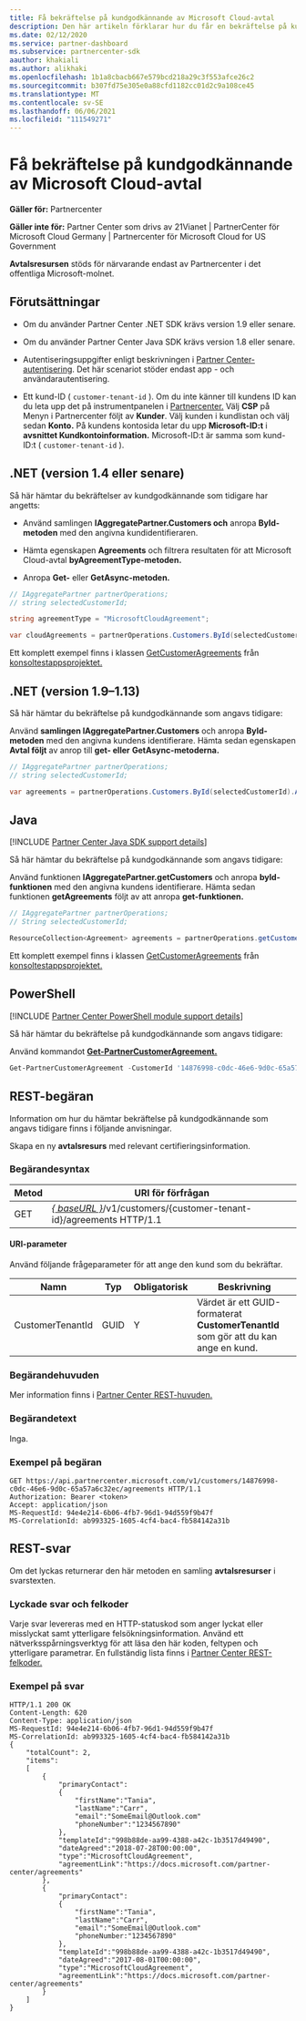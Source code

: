 ```yaml
---
title: Få bekräftelse på kundgodkännande av Microsoft Cloud-avtal
description: Den här artikeln förklarar hur du får en bekräftelse på kundens godkännande av Microsoft Cloud-avtal.
ms.date: 02/12/2020
ms.service: partner-dashboard
ms.subservice: partnercenter-sdk
aauthor: khakiali
ms.author: alikhaki
ms.openlocfilehash: 1b1a8cbacb667e579bcd218a29c3f553afce26c2
ms.sourcegitcommit: b307fd75e305e0a88cfd1182cc01d2c9a108ce45
ms.translationtype: MT
ms.contentlocale: sv-SE
ms.lasthandoff: 06/06/2021
ms.locfileid: "111549271"
---
```

# <a name="get-confirmation-of-customer-acceptance-of-microsoft-cloud-agreement"></a>Få bekräftelse på kundgodkännande av Microsoft Cloud-avtal

**Gäller för:** Partnercenter

**Gäller inte för:** Partner Center som drivs av 21Vianet | PartnerCenter för Microsoft Cloud Germany | Partnercenter för Microsoft Cloud for US Government

**Avtalsresursen** stöds för närvarande endast av Partnercenter i det offentliga Microsoft-molnet.

## <a name="prerequisites"></a>Förutsättningar

- Om du använder Partner Center .NET SDK krävs version 1.9 eller senare.

- Om du använder Partner Center Java SDK krävs version 1.8 eller senare.

- Autentiseringsuppgifter enligt beskrivningen i [Partner Center-autentisering](./partner-center-authentication.md). Det här scenariot stöder endast app - och användarautentisering.

- Ett kund-ID ( `customer-tenant-id` ). Om du inte känner till kundens ID kan du leta upp det på instrumentpanelen i [Partnercenter.](https://partner.microsoft.com/dashboard) Välj **CSP** på Menyn i Partnercenter följt av **Kunder**. Välj kunden i kundlistan och välj sedan **Konto.** På kundens kontosida letar du upp **Microsoft-ID:t** i **avsnittet Kundkontoinformation.** Microsoft-ID:t är samma som kund-ID:t ( `customer-tenant-id` ).

## <a name="net-version-14-or-newer"></a>.NET (version 1.4 eller senare)

Så här hämtar du bekräftelser av kundgodkännande som tidigare har angetts:

- Använd samlingen **IAggregatePartner.Customers och** anropa **ById-metoden** med den angivna kundidentifieraren.

- Hämta egenskapen **Agreements** och filtrera resultaten för att Microsoft Cloud-avtal **byAgreementType-metoden.**

- Anropa **Get-** eller **GetAsync-metoden.**

```csharp
// IAggregatePartner partnerOperations;
// string selectedCustomerId;

string agreementType = "MicrosoftCloudAgreement";

var cloudAgreements = partnerOperations.Customers.ById(selectedCustomerId).Agreements.ByAgreementType(agreementType).Get();
```

Ett komplett exempel finns i klassen [GetCustomerAgreements](https://github.com/PartnerCenterSamples/Partner-Center-SDK-Samples/blob/master/Source/Partner%20Center%20SDK%20Samples/Agreements/GetCustomerAgreements.cs) från [konsoltestappsprojektet.](https://github.com/PartnerCenterSamples/Partner-Center-SDK-Samples)

## <a name="net-version-19---113"></a>.NET (version 1.9–1.13)

Så här hämtar du bekräftelse på kundgodkännande som angavs tidigare:

Använd **samlingen IAggregatePartner.Customers** och anropa **ById-metoden** med den angivna kundens identifierare. Hämta sedan egenskapen **Avtal följt** av anrop till **get- eller** **GetAsync-metoderna.**

```csharp
// IAggregatePartner partnerOperations;
// string selectedCustomerId;

var agreements = partnerOperations.Customers.ById(selectedCustomerId).Agreements.Get();
```

## <a name="java"></a>Java

[!INCLUDE [Partner Center Java SDK support details](../includes/java-sdk-support.md)]

Så här hämtar du bekräftelse på kundgodkännande som angavs tidigare:

Använd funktionen **IAggregatePartner.getCustomers** och anropa **byId-funktionen** med den angivna kundens identifierare. Hämta sedan funktionen **getAgreements** följt av att anropa **get-funktionen.**

```java
// IAggregatePartner partnerOperations;
// String selectedCustomerId;

ResourceCollection<Agreement> agreements = partnerOperations.getCustomers().byId(selectedCustomerId).getAgreements().get();
```

Ett komplett exempel finns i klassen [GetCustomerAgreements](https://github.com/microsoft/Partner-Center-Java-Samples/blob/master/sdk/src/main/java/com/microsoft/store/partnercenter/samples/agreements/GetCustomerAgreements.java) från [konsoltestappsprojektet.](https://github.com/Microsoft/Partner-Center-Java-Samples)

## <a name="powershell"></a>PowerShell

[!INCLUDE [Partner Center PowerShell module support details](../includes/powershell-module-support.md)]

Så här hämtar du bekräftelse på kundgodkännande som angavs tidigare:

Använd kommandot [**Get-PartnerCustomerAgreement.**](/powershell/module/partnercenter/get-partnercustomeragreement)

```powershell
Get-PartnerCustomerAgreement -CustomerId '14876998-c0dc-46e6-9d0c-65a57a6c32ec'
```

## <a name="rest-request"></a>REST-begäran

Information om hur du hämtar bekräftelse på kundgodkännande som angavs tidigare finns i följande anvisningar.

Skapa en ny **avtalsresurs** med relevant certifieringsinformation.

### <a name="request-syntax"></a>Begärandesyntax

| Metod | URI för förfrågan                                                                                      |
|--------|--------------------------------------------------------------------------------------------------|
| GET    | [*\{ baseURL \}*](partner-center-rest-urls.md)/v1/customers/{customer-tenant-id}/agreements HTTP/1.1 |

#### <a name="uri-parameter"></a>URI-parameter

Använd följande frågeparameter för att ange den kund som du bekräftar.

| Namn             | Typ | Obligatorisk | Beskrivning                                                                               |
|------------------|------|----------|-------------------------------------------------------------------------------------------|
| CustomerTenantId | GUID | Y        | Värdet är ett GUID-formaterat **CustomerTenantId** som gör att du kan ange en kund. |

### <a name="request-headers"></a>Begärandehuvuden

Mer information finns i [Partner Center REST-huvuden.](headers.md)

### <a name="request-body"></a>Begärandetext

Inga.

### <a name="request-example"></a>Exempel på begäran

```http
GET https://api.partnercenter.microsoft.com/v1/customers/14876998-c0dc-46e6-9d0c-65a57a6c32ec/agreements HTTP/1.1
Authorization: Bearer <token>
Accept: application/json
MS-RequestId: 94e4e214-6b06-4fb7-96d1-94d559f9b47f
MS-CorrelationId: ab993325-1605-4cf4-bac4-fb584142a31b
```

## <a name="rest-response"></a>REST-svar

Om det lyckas returnerar den här metoden en samling **avtalsresurser** i svarstexten.

### <a name="response-success-and-error-codes"></a>Lyckade svar och felkoder

Varje svar levereras med en HTTP-statuskod som anger lyckat eller misslyckat samt ytterligare felsökningsinformation. Använd ett nätverksspårningsverktyg för att läsa den här koden, feltypen och ytterligare parametrar. En fullständig lista finns i [Partner Center REST-felkoder.](error-codes.md)

### <a name="response-example"></a>Exempel på svar

```http
HTTP/1.1 200 OK
Content-Length: 620
Content-Type: application/json
MS-RequestId: 94e4e214-6b06-4fb7-96d1-94d559f9b47f
MS-CorrelationId: ab993325-1605-4cf4-bac4-fb584142a31b
{
    "totalCount": 2,
    "items":
    [
        {
            "primaryContact":
            {
                "firstName":"Tania",
                "lastName":"Carr",
                "email":"SomeEmail@Outlook.com"
                "phoneNumber":"1234567890"
            },
            "templateId":"998b88de-aa99-4388-a42c-1b3517d49490",
            "dateAgreed":"2018-07-28T00:00:00",
            "type":"MicrosoftCloudAgreement",
            "agreementLink":"https://docs.microsoft.com/partner-center/agreements"
        },
        {
            "primaryContact":
            {
                "firstName":"Tania",
                "lastName":"Carr",
                "email":"SomeEmail@Outlook.com"
                "phoneNumber:"1234567890"
            },
            "templateId":"998b88de-aa99-4388-a42c-1b3517d49490",
            "dateAgreed":"2017-08-01T00:00:00",
            "type":"MicrosoftCloudAgreement",
            "agreementLink":"https://docs.microsoft.com/partner-center/agreements"
        }
    ]
}
```
